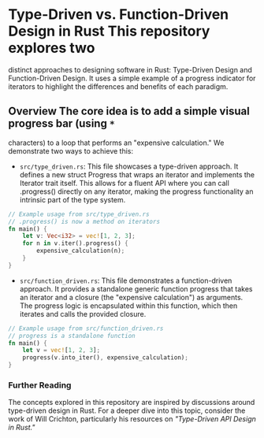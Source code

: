 # Type-Driven vs. Function-Driven Design in Rust This repository explores two
distinct approaches to designing software in Rust: Type-Driven Design and
Function-Driven Design. It uses a simple example of a progress indicator for
iterators to highlight the differences and benefits of each paradigm.

## Overview The core idea is to add a simple visual progress bar (using `*`
characters) to a loop that performs an "expensive calculation." We demonstrate
two ways to achieve this:

- `src/type_driven.rs`: This file showcases a type-driven approach. It defines
a new struct Progress<Iter> that wraps an iterator and implements the Iterator
trait itself. This allows for a fluent API where you can call .progress()
directly on any iterator, making the progress functionality an intrinsic part
of the type system.

```rust
// Example usage from src/type_driven.rs
// .progress() is now a method on iterators
fn main() {
    let v: Vec<i32> = vec![1, 2, 3];
    for n in v.iter().progress() {
        expensive_calculation(n);
    }
}
```

- `src/function_driven.rs`: This file demonstrates a function-driven approach.
It provides a standalone generic function progress that takes an iterator and a
closure (the "expensive calculation") as arguments. The progress logic is
encapsulated within this function, which then iterates and calls the provided
closure.

```rust
// Example usage from src/function_driven.rs
// progress is a standalone function
fn main() {
    let v = vec![1, 2, 3];
    progress(v.into_iter(), expensive_calculation);
}
```


### Further Reading
The concepts explored in this repository are inspired by discussions around
type-driven design in Rust. For a deeper dive into this topic, consider the
work of Will Crichton, particularly his resources on *"Type-Driven API Design in Rust."*
